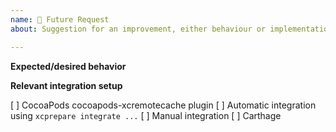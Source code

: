 ```yaml
---
name: 🙏 Future Request
about: Suggestion for an improvement, either behaviour or implementation

---
```


<!--
PLEASE HELP US PROCESS GITHUB ISSUES FASTER BY PROVIDING THE FOLLOWING INFORMATION.
-->


**Expected/desired behavior**
<!-- Describe what the desired behavior would be. -->

**Relevant integration setup**

[ ] CocoaPods cocoapods-xcremotecache plugin
[ ] Automatic integration using `xcprepare integrate ...`
[ ] Manual integration
[ ] Carthage
